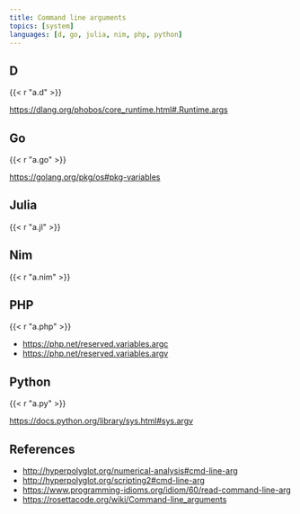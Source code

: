 ```yaml
---
title: Command line arguments
topics: [system]
languages: [d, go, julia, nim, php, python]
---
```


## D

{{< r "a.d" >}}

<https://dlang.org/phobos/core_runtime.html#.Runtime.args>

## Go

{{< r "a.go" >}}

<https://golang.org/pkg/os#pkg-variables>

## Julia

{{< r "a.jl" >}}

## Nim

{{< r "a.nim" >}}

## PHP

{{< r "a.php" >}}

- <https://php.net/reserved.variables.argc>
- <https://php.net/reserved.variables.argv>

## Python

{{< r "a.py" >}}

<https://docs.python.org/library/sys.html#sys.argv>

## References

- <http://hyperpolyglot.org/numerical-analysis#cmd-line-arg>
- <http://hyperpolyglot.org/scripting2#cmd-line-arg>
- <https://www.programming-idioms.org/idiom/60/read-command-line-arg>
- <https://rosettacode.org/wiki/Command-line_arguments>

